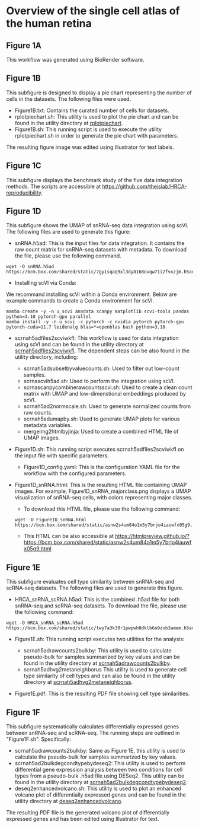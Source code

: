 # Overview of the single cell atlas of the human retina

## Figure 1A

This workflow was generated using BioRender software.

## Figure 1B

This subfigure is designed to display a pie chart representing the number of cells in the datasets. The following files were used.

- Figure1B.txt: Contains the curated number of cells for datasets.
- rplotpiechart.sh: This utility is used to plot the pie chart and can be found in the utility directory at [rplotpiechart](../../utility/rplotpiechart).
- Figure1B.sh: This running script is used to execute the utility rplotpiechart.sh in order to generate the pie chart with parameters.

The resulting figure image was edited using Illustrator for text labels.

## Figure 1C

This subfigure displays the benchmark study of the five data integration methods. The scripts are accessible at https://github.com/theislab/HRCA-reproducibility.

## Figure 1D

This subfigure shows the UMAP of snRNA-seq data integration using scVI. The following files are used to generate this figure:

- snRNA.h5ad: This is the input files for data integration. It contains the raw count matrix for snRNA-seq datasets with metadata. To download the file, please use the following command.

```
wget -O snRNA.h5ad https://bcm.box.com/shared/static/7gy1sqaq9xl3dy8168ovqw71i2fvxzjm.h5ad
```

- Installing scVI via Conda:

We recommand installing scVI within a Conda environment. Below are example commands to create a Conda environment for scVI.

```
mamba create -y -n u_scvi anndata scanpy matplotlib scvi-tools pandas python=3.10 pytorch-gpu parallel
mamba install -y -n u_scvi -c pytorch -c nvidia pytorch pytorch-gpu pytorch-cuda=11.7 leidenalg blas=*=openblas bash python=3.10
```

- scrnah5adfiles2scviwkfl: This workflow is used for data integration using scVI and can be found in the utility directory at [scrnah5adfiles2scviwkfl](../../utility/scrnah5adfiles2scviwkfl). The dependent steps can be also found in the utility directory, including:

  - scrnah5adsubsetbyvaluecounts.sh: Used to filter out low-count samples.
  - scrnascvih5ad.sh: Used to perform the integration using scVI.
  - scrnascanpycombinerawcountsscvi.sh: Used to create a clean count matrix with UMAP and low-dimenstional embeddings produced by scVI.
  - scrnah5ad2normscale.sh: Used to generate normalized counts from raw counts.
  - scrnah5adumapby.sh: Used to generate UMAP plots for various metadata variables.
  - mergeimg2htmlbyjinja: Used to create a combined HTML file of UMAP images.

- Figure1D.sh: This running script executes scrnah5adfiles2scviwkfl on the input file with specific parameters.
  - Figure1D_config.yaml: This is the configuration YAML file for the workflow with the configured parameters.

- Figure1D_snRNA.html: This is the resulting HTML file containing UMAP images. For example, Figure1D_snRNA_majorclass.png displays a UMAP visualization of snRNA-seq cells, with colors representing major classes.

  - To download this HTML file, please use the following command:

  ```
  wget -O Figure1D_snRNA.html https://bcm.box.com/shared/static/asnw2s4um84o1m5y7brjo4iauwfx05g9.html
  ```

  - This HTML can be also accessible at https://htmlpreview.github.io/?https://bcm.box.com/shared/static/asnw2s4um84o1m5y7brjo4iauwfx05g9.html

## Figure 1E

This subfigure evaluates cell type similarity between snRNA-seq and scRNA-seq datasets. The following files are used to generate this figure.

- HRCA_snRNA_scRNA.h5ad: This is the combined .h5ad file for both snRNA-seq and scRNA-seq datasets. To download the file, please use the following command:

```
wget -O HRCA_snRNA_scRNA.h5ad https://bcm.box.com/shared/static/twy7a3k30r1pwpwh8dklb6o9zvb3amem.h5ad
```

- Figure1E.sh: This running script executes two utilities for the analysis:
  - scrnah5adrawcounts2bulkby: This utility is used to calculate pseudo-bulk for samples summarized by key values and can be found in the utility directory at [scrnah5adrawcounts2bulkby](../../utility/scrnah5adrawcounts2bulkby).
  - scrnah5adhvg2metaneighborus This utility is used to generate cell type similarity of cell types and can also be found in the utility directory at [scrnah5adhvg2metaneighborus](../../utility/scrnah5adhvg2metaneighborus).

- Figure1E.pdf: This is the resulting PDF file showing cell type similarities.

## Figure 1F

This subfigure systematically calculates differentially expressed genes between snRNA-seq and scRNA-seq. The running steps are outlined in "Figure1F.sh". Specifically:

- scrnah5adrawcounts2bulkby: Same as Figure 1E, this utility is used to calculate the pseudo-bulk for samples summarized by key values.
- scrnah5ad2bulkdegcondtypebydeseq2: This utility is used to perform differential gene expression analysis between two conditions for cell types from a pseudo-bulk .h5ad file using DESeq2. This utility can be found in the utility directory at [scrnah5ad2bulkdegcondtypebydeseq2](../../utility/scrnah5ad2bulkdegcondtypebydeseq2).
- deseq2enhancedvolcano.sh: This utility is used to plot an enhanced volcano plot of differentially expressed genes and can be found in the utility directory at [deseq2enhancedvolcano](../../utility/deseq2enhancedvolcano).

The resulting PDF file is the generated volcano plot of differentially expressed genes and has been edited using Illustrator for text.

